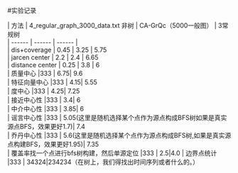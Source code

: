 #实验记录

| 方法 | 4_regular_graph_3000_data.txt 非树 | CA-GrQc（5000一般图） | 3常规树   
| ------ | ------ | ------ |   
| dis+coverage | 0.45 | 3.25 |  5.75  
| jarcen center | 2.2 | 2.4 |  6.65  
| distance center | 0.25 | 3.8 |  6   
| 质量中心  |333 | 6.75| 9.6   
| 特征向量中心  |333 | 4.15| 5.55  
| 度中心  |333 | 4.25| 7.25  
| 接近中心性  |333 | 3.4| 6  
| 中介中心性  |333 | 3.85| 6  
| 谣言中心性  |333 | 5.05(这里是随机选择某个点作为源点构成BFS树如果是真实源点BFS，效果更好1.7)| 7.4   
| 乔丹中心性  |333 | 5.6(这里是随机选择某个点作为源点构成BFS树,如果是真实源点构建BFS，效果更好1.95)| 7.35  
| 覆盖率找一个点进行bfs树构建，然后单源定位  |333 | 2.5|4.0
| 边界点统计  |333 | 34324|234234（在树上，我们得找出时间序列或者什么的。）

